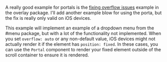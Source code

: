 A really good example for portals is the
[fixing overflow issues](/packages/overlay/demos#fixing-overflow-issues) example
in the overlay package. I'll add another example blow for using the porta, but
the fix is really only valid on iOS devices.

This example will implement an example of a dropdown menu from the #menu
package, but with a lot of the functionality not implemented. When you set
`overflow: auto` or any non-default value, iOS devices might not actually render
it if the element has `position: fixed`. In these cases, you can use the
`Portal` component to render your fixed element outside of the scroll container
to ensure it is rendered.
